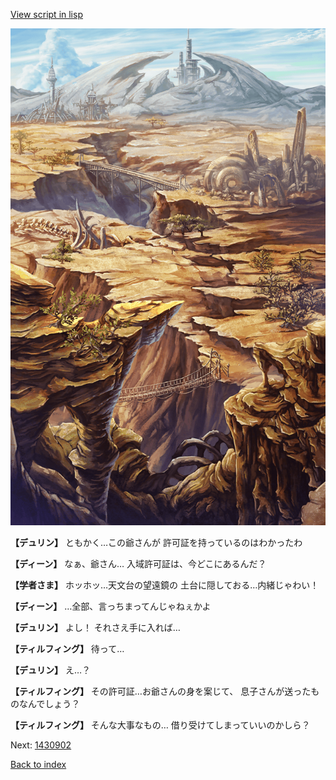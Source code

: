 [View script in lisp](../scripts/1430702.txt)

![004_wildland.png](../images/backgrounds/004_wildland.png)

**【デュリン】**
ともかく…この爺さんが
許可証を持っているのはわかったわ

**【ディーン】**
なぁ、爺さん…
入域許可証は、今どこにあるんだ？

**【学者さま】**
ホッホッ…天文台の望遠鏡の
土台に隠しておる…内緒じゃわい！

**【ディーン】**
…全部、言っちまってんじゃねぇかよ

**【デュリン】**
よし！
それさえ手に入れば…

**【ティルフィング】**
待って…

**【デュリン】**
え…？

**【ティルフィング】**
その許可証…お爺さんの身を案じて、
息子さんが送ったものなんでしょう？

**【ティルフィング】**
そんな大事なもの…
借り受けてしまっていいのかしら？

Next: [1430902](1430902.md)

[Back to index](index.md)
